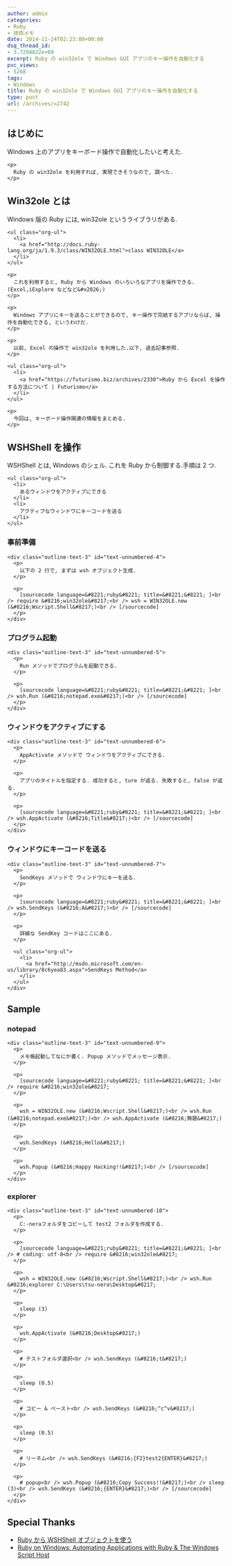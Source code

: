 ```yaml
---
author: admin
categories:
- Ruby
- 技術メモ
date: 2014-11-24T02:23:00+00:00
dsq_thread_id:
- 3.7294822e+09
excerpt: Ruby の win32ole で Windows GUI アプリのキー操作を自動化する
pvc_views:
- 5268
tags:
- Windows
title: Ruby の win32ole で Windows GUI アプリのキー操作を自動化する
type: post
url: /archives/=2742
---
```


<div id="outline-container-unnumbered-1" class="outline-2">
  <h2 id="unnumbered-1">
    はじめに
  </h2>
  
  <div class="outline-text-2" id="text-unnumbered-1">
    <p>
      Windows 上のアプリをキーボード操作で自動化したいと考えた.
    </p>
    
    <p>
      Ruby の win32ole を利用すれば, 実現できそうなので, 調べた.
    </p>
  </div>
</div>

<div id="outline-container-unnumbered-2" class="outline-2">
  <h2 id="unnumbered-2">
    Win32ole とは
  </h2>
  
  <div class="outline-text-2" id="text-unnumbered-2">
    <p>
      Windows 版の Ruby には, win32ole というライブラリがある.
    </p>
    
    <ul class="org-ul">
      <li>
        <a href="http://docs.ruby-lang.org/ja/1.9.3/class/WIN32OLE.html">class WIN32OLE</a>
      </li>
    </ul>
    
    <p>
      これを利用すると, Ruby から Windows のいろいろなアプリを操作できる. (Excel,iExplore などなど&#x2026;)
    </p>
    
    <p>
      Windows アプリにキーを送ることができるので, キー操作で完結するアプリならば, 操作を自動化できる, というわけだ.
    </p>
    
    <p>
      以前, Excel の操作で win32ole を利用した.以下, 過去記事参照.
    </p>
    
    <ul class="org-ul">
      <li>
        <a href="https://futurismo.biz/archives/2330">Ruby から Excel を操作する方法について | Futurismo</a>
      </li>
    </ul>
    
    <p>
      今回は, キーボード操作関連の情報をまとめる.
    </p>
  </div>
</div>

<div id="outline-container-unnumbered-3" class="outline-2">
  <h2 id="unnumbered-3">
    WSHShell を操作
  </h2>
  
  <div class="outline-text-2" id="text-unnumbered-3">
    <p>
      WSHShell とは, Windows のシェル. これを Ruby から制御する.手順は 2 つ.
    </p>
    
    <ul class="org-ul">
      <li>
        あるウィンドウをアクティブにできる
      </li>
      <li>
        アクティブなウィンドウにキーコードを送る
      </li>
    </ul>
  </div>
  
  <div id="outline-container-unnumbered-4" class="outline-3">
    <h3 id="unnumbered-4">
      事前準備
    </h3>
    
    <div class="outline-text-3" id="text-unnumbered-4">
      <p>
        以下の 2 行で, まずは wsh オブジェクト生成.
      </p>
      
      <p>
        [sourcecode language=&#8221;ruby&#8221; title=&#8221;&#8221; ]<br /> require &#8216;win32ole&#8217;<br /> wsh = WIN32OLE.new (&#8216;Wscript.Shell&#8217;)<br /> [/sourcecode]
      </p>
    </div>
  </div>
  
  <div id="outline-container-unnumbered-5" class="outline-3">
    <h3 id="unnumbered-5">
      プログラム起動
    </h3>
    
    <div class="outline-text-3" id="text-unnumbered-5">
      <p>
        Run メソッドでプログラムを起動できる.
      </p>
      
      <p>
        [sourcecode language=&#8221;ruby&#8221; title=&#8221;&#8221; ]<br /> wsh.Run (&#8216;notepad.exe&#8217;)<br /> [/sourcecode]
      </p>
    </div>
  </div>
  
  <div id="outline-container-unnumbered-6" class="outline-3">
    <h3 id="unnumbered-6">
      ウィンドウをアクティブにする
    </h3>
    
    <div class="outline-text-3" id="text-unnumbered-6">
      <p>
        AppActivate メソッドで ウィンドウをアクティブにできる.
      </p>
      
      <p>
        アプリのタイトルを指定する. 成功すると, ture が返る. 失敗すると, false が返る.
      </p>
      
      <p>
        [sourcecode language=&#8221;ruby&#8221; title=&#8221;&#8221; ]<br /> wsh.AppActivate (&#8216;Title&#8217;)<br /> [/sourcecode]
      </p>
    </div>
  </div>
  
  <div id="outline-container-unnumbered-7" class="outline-3">
    <h3 id="unnumbered-7">
      ウィンドウにキーコードを送る
    </h3>
    
    <div class="outline-text-3" id="text-unnumbered-7">
      <p>
        SendKeys メソッドで ウィンドウにキーを送る.
      </p>
      
      <p>
        [sourcecode language=&#8221;ruby&#8221; title=&#8221;&#8221; ]<br /> wsh.SendKeys (&#8216;A&#8217;)<br /> [/sourcecode]
      </p>
      
      <p>
        詳細な SendKey コードはここにある.
      </p>
      
      <ul class="org-ul">
        <li>
          <a href="http://msdn.microsoft.com/en-us/library/8c6yea83.aspx">SendKeys Method</a>
        </li>
      </ul>
    </div>
  </div>
</div>

<div id="outline-container-unnumbered-8" class="outline-2">
  <h2 id="unnumbered-8">
    Sample
  </h2>
  
  <div class="outline-text-2" id="text-unnumbered-8">
  </div>
  
  <div id="outline-container-unnumbered-9" class="outline-3">
    <h3 id="unnumbered-9">
      notepad
    </h3>
    
    <div class="outline-text-3" id="text-unnumbered-9">
      <p>
        メモ帳起動してなにか書く. Popup メソッドでメッセージ表示.
      </p>
      
      <p>
        [sourcecode language=&#8221;ruby&#8221; title=&#8221;&#8221; ]<br /> require &#8216;win32ole&#8217;
      </p>
      
      <p>
        wsh = WIN32OLE.new (&#8216;Wscript.Shell&#8217;)<br /> wsh.Run (&#8216;notepad.exe&#8217;)<br /> wsh.AppActivate (&#8216;無題&#8217;)
      </p>
      
      <p>
        wsh.SendKeys (&#8216;Hello&#8217;)
      </p>
      
      <p>
        wsh.Popup (&#8216;Happy Hacking!!&#8217;)<br /> [/sourcecode]
      </p>
    </div>
  </div>
  
  <div id="outline-container-unnumbered-10" class="outline-3">
    <h3 id="unnumbered-10">
      explorer
    </h3>
    
    <div class="outline-text-3" id="text-unnumbered-10">
      <p>
        C:-neraフォルダをコピーして test2 フォルダを作成する.
      </p>
      
      <p>
        [sourcecode language=&#8221;ruby&#8221; title=&#8221;&#8221; ]<br /> # coding: utf-8<br /> require &#8216;win32ole&#8217;
      </p>
      
      <p>
        wsh = WIN32OLE.new (&#8216;Wscript.Shell&#8217;)<br /> wsh.Run &#8216;explorer C:\Users\tsu-nera\Desktop&#8217;
      </p>
      
      <p>
        sleep (3)
      </p>
      
      <p>
        wsh.AppActivate (&#8216;Desktop&#8217;)
      </p>
      
      <p>
        # テストフォルダ選択<br /> wsh.SendKeys (&#8216;t&#8217;)
      </p>
      
      <p>
        sleep (0.5)
      </p>
      
      <p>
        # コピー & ペースト<br /> wsh.SendKeys (&#8216;^c^v&#8217;)
      </p>
      
      <p>
        sleep (0.5)
      </p>
      
      <p>
        # リーネム<br /> wsh.SendKeys (&#8216;{F2}test2{ENTER}&#8217;)
      </p>
      
      <p>
        # popup<br /> wsh.Popup (&#8216;Copy Success!!&#8217;)<br /> sleep (3)<br /> wsh.SendKeys (&#8216;{ENTER}&#8217;)<br /> [/sourcecode]
      </p>
    </div>
  </div>
</div>

<div id="outline-container-unnumbered-11" class="outline-2">
  <h2 id="unnumbered-11">
    Special Thanks
  </h2>
  
  <div class="outline-text-2" id="text-unnumbered-11">
    <ul class="org-ul">
      <li>
        <a href="http://www.tech-notes.dyndns.org/win32ole/wsh_shell.html">Ruby から WSHShell オブジェクトを使う</a>
      </li>
      <li>
        <a href="http://rubyonwindows.blogspot.jp/2007/05/automating-applications-with-ruby.html">Ruby on Windows: Automating Applications with Ruby & The Windows Script Host</a>
      </li>
    </ul>
  </div>
</div>